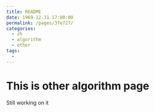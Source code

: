 ```yaml
---
title: README
date: 1969-12-31 17:00:00
permalink: /pages/3fe727/
categories:
  - zh
  - algorithm
  - other
tags:
  - 
---
```

# This is other algorithm page


Still working on it
